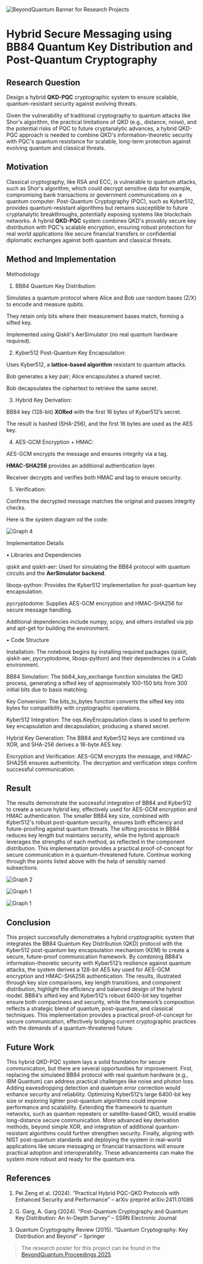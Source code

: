 
![BeyondQuantum Banner for Research Projects](../BeyondQuantum_Banner_Research_Projects_2025.png)

# Hybrid Secure Messaging using BB84 Quantum Key Distribution and Post-Quantum Cryptography


## Research Question

Design a hybrid **QKD-PQC** cryptographic system to ensure scalable, quantum-resistant security against evolving threats.

Given the vulnerability of traditional cryptography to quantum attacks like Shor's algorithm, the practical limitations of QKD (e.g., distance, noise), and the potential risks of PQC to future cryptanalytic advances, a hybrid QKD-PQC approach is needed to combine QKD's information-theoretic security with PQC's quantum resistance for scalable, long-term protection against evolving quantum and classical threats.

## Motivation

Classical cryptography, like RSA and ECC, is vulnerable to quantum attacks, such as Shor's algorithm, which could decrypt sensitive data for example, compromising bank transactions or government communications on a quantum computer. Post-Quantum Cryptography (PQC), such as Kyber512, provides quantum-resistant algorithms but remains susceptible to future cryptanalytic breakthroughs, potentially exposing systems like blockchain networks. A hybrid **QKD-PQC** system combines QKD's provably secure key distribution with PQC's scalable encryption, ensuring robust protection for real world applications like secure financial transfers or confidential diplomatic exchanges against both quantum and classical threats.


## Method and Implementation
Methodology


1. BB84 Quantum Key Distribution:
   
Simulates a quantum protocol where Alice and Bob use random bases (Z/X) to encode and measure qubits.

They retain only bits where their measurement bases match, forming a sifted key.

Implemented using Qiskit's AerSimulator (no real quantum hardware required).

2. Kyber512 Post-Quantum Key Encapsulation:
   
Uses Kyber512, a **lattice-based algorithm** resistant to quantum attacks.

Bob generates a key pair; Alice encapsulates a shared secret.

Bob decapsulates the ciphertext to retrieve the same secret.

3. Hybrid Key Derivation:
   
BB84 key (128-bit) **XORed** with the first 16 bytes of Kyber512’s secret.

The result is hashed (SHA-256), and the first 16 bytes are used as the AES key.

4. AES-GCM Encryption + HMAC:
   
AES-GCM encrypts the message and ensures integrity via a tag.

**HMAC-SHA256** provides an additional authentication layer.

Receiver decrypts and verifies both HMAC and tag to ensure security.

5. Verification:

Confirms the decrypted message matches the original and passes integrity checks.

Here is the system diagram od the code:

![Graph 4](https://github.com/ThinkingBeyond/BeyondQuantum-2025/blob/main/Disha%20Patel/system_diagram.png)

Implementation Details


• Libraries and Dependencies

qiskit and qiskit-aer: Used for simulating the BB84 protocol with quantum circuits and the **AerSimulator backend**.

liboqs-python: Provides the Kyber512 implementation for post-quantum key encapsulation.

pycryptodome: Supplies AES-GCM encryption and HMAC-SHA256 for secure message handling.

Additional dependencies include numpy, scipy, and others installed via pip and apt-get for building the environment.

• Code Structure

Installation: The notebook begins by installing required packages (qiskit, qiskit-aer, pycryptodome, liboqs-python) and their dependencies in a Colab environment.

BB84 Simulation: The bb84_key_exchange function simulates the QKD process, generating a sifted key of approximately 100–150 bits from 300 initial bits due to basis matching.

Key Conversion: The bits_to_bytes function converts the sifted key into bytes for compatibility with cryptographic operations.

Kyber512 Integration: The oqs.KeyEncapsulation class is used to perform key encapsulation and decapsulation, producing a shared secret.

Hybrid Key Generation: The BB84 and Kyber512 keys are combined via XOR, and SHA-256 derives a 16-byte AES key.

Encryption and Verification: AES-GCM encrypts the message, and HMAC-SHA256 ensures authenticity. The decryption and verification steps confirm successful communication.
  	

## Result

The results demonstrate the successful integration of BB84 and Kyber512 to create a secure hybrid key, effectively used for AES-GCM encryption and HMAC authentication. The smaller BB84 key size, combined with Kyber512's robust post-quantum security, ensures both efficiency and future-proofing against quantum threats. The sifting process in BB84 reduces key length but maintains security, while the hybrid approach leverages the strengths of each method, as reflected in the component distribution. This implementation provides a practical proof-of-concept for secure communication in a quantum-threatened future.
Continue working through the points listed above with the help of sensibly named subsections. 


![Graph 2](https://github.com/ThinkingBeyond/BeyondQuantum-2025/blob/main/Disha%20Patel/graphs/security_analysis.png)

![Graph 1](https://github.com/ThinkingBeyond/BeyondQuantum-2025/blob/main/Disha%20Patel/graphs/key_length.png)

![Graph 1](https://github.com/ThinkingBeyond/BeyondQuantum-2025/blob/main/Disha%20Patel/graphs/framework.png)

## Conclusion

This project successfully demonstrates a hybrid cryptographic system that integrates the BB84 Quantum Key Distribution (QKD) protocol with the Kyber512 post-quantum key encapsulation mechanism (KEM) to create a secure, future-proof communication framework. By combining BB84’s information-theoretic security with Kyber512’s resilience against quantum attacks, the system derives a 128-bit AES key used for AES-GCM encryption and HMAC-SHA256 authentication. The results, illustrated through key size comparisons, key length transitions, and component distribution, highlight the efficiency and balanced design of the hybrid model. BB84’s sifted key and Kyber512’s robust 6400-bit key together ensure both compactness and security, while the framework’s composition reflects a strategic blend of quantum, post-quantum, and classical techniques. This implementation provides a practical proof-of-concept for secure communication, effectively bridging current cryptographic practices with the demands of a quantum-threatened future.

## Future Work

This hybrid QKD-PQC system lays a solid foundation for secure communication, but there are several opportunities for improvement. First, replacing the simulated BB84 protocol with real quantum hardware (e.g., IBM Quantum) can address practical challenges like noise and photon loss. Adding eavesdropping detection and quantum error correction would enhance security and reliability. Optimizing Kyber512’s large 6400-bit key size or exploring lighter post-quantum algorithms  could improve performance and scalability. Extending the framework to quantum networks, such as quantum repeaters or satellite-based QKD, would enable long-distance secure communication. More advanced key derivation methods, beyond simple XOR, and integration of additional quantum-resistant algorithms could further strengthen security. Finally, aligning with NIST post-quantum standards and deploying the system in real-world applications like secure messaging or financial transactions will ensure practical adoption and interoperability. These advancements can make the system more robust and ready for the quantum era.

## References

1. Pei Zeng et al. (2024). “Practical Hybrid PQC-QKD Protocols with Enhanced Security and Performance” – arXiv preprint arXiv:2411.01086

2. G. Garg, A. Garg (2024). “Post-Quantum Cryptography and Quantum Key Distribution: An In-Depth Survey” – SSRN Electronic Journal

3. Quantum Cryptography Review (2015). “Quantum Cryptography: Key Distribution and Beyond” – Springer


> The research poster for this project can be found in the [BeyondQuantum Proceedings 2025](https://thinkingbeyond.education/beyondquantum_proceedings_2025/).

